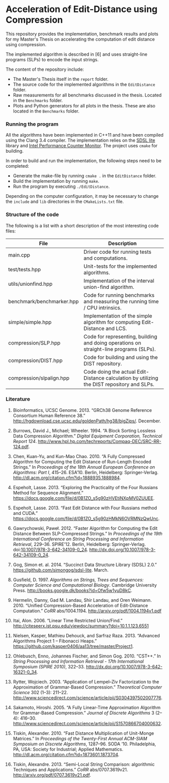 Acceleration of Edit-Distance using Compression
============

This repository provides the implementation, benchmark results and plots for my Master's Thesis on accelerating the computation of edit distance using compression.

The implemented algorithm is described in [6] and uses straight-line programs (SLPs) to encode the input strings.

The content of the repository include:
 - The Master's Thesis itself in the `report` folder.
 - The source code for the implemented algorithms in the `EditDistance` folder.
 - Raw measurements for all benchmarks discussed in the thesis. Located in the `Benchmarks` folder.
 - Plots and Python generators for all plots in the thesis. These are also located in the `Benchmarks` folder.
 

### Running the program
All the algorithms have been implemented in C++11 and have been compiled using the Clang 3.4 compiler. The implementation relies on the [SDSL lite](https://github.com/simongog/sdsl-lite) library and [Intel Performance Counter Monitor](https://software.intel.com/en-us/articles/intel-performance-counter-monitor-a-better-way-to-measure-cpu-utilization). The project uses `cmake` for building.

In order to build and run the implementation, the following steps need to be completed:
 - Generate the make-file by running `cmake .` in the `EditDistance` folder.
 - Build the implementation by running `make`.
 - Run the program by executing `./EditDistance`.

Depending on the computer configuration, it may be necessary to change the `include` and `lib` directories in the `CMakeLists.txt` file.

### Structure of the code
The following is a list with a short description of the most interesting code files:

| File | Description |
| --- | --- |
| main.cpp | Driver code for running tests and computations. |
| test/tests.hpp | Unit-tests for the implemented algorithms. |
| utils/unionfind.hpp | Implementation of the interval union-find algorithm. |
| benchmark/benchmarker.hpp | Code for running benchmarks and measuring the running time / CPU intrinsics. |
| simple/simple.hpp | Implementation of the simple algorithm for computing Edit-Distance and LCS. |
| compression/SLP.hpp | Code for representing, building and doing operations on straight-line programs (SLPs). |
| compression/DIST.hpp | Code for building and using the DIST repository. |
| compression/slpalign.hpp | Code doing the actual Edit-Distance calculation by utilizing the DIST repository and SLPs. |

### Literature
1. Bioinformatics, UCSC Genome. 2013. “GRCh38 Genome Reference Consortium Human Reference 38.” <http://hgdownload.cse.ucsc.edu/goldenPath/hg38/bigZips/>. December.

2. Burrows, David J., Michael; Wheeler. 1994. “A Block Sorting Lossless Data Compression Algorithm.” *Digital Equipment Corporation, Technical Report 124*. <http://www.hpl.hp.com/techreports/Compaq-DEC/SRC-RR-124.pdf>.

3. Chen, Kuan-Yu, and Kun-Mao Chao. 2010. “A Fully Compressed Algorithm for Computing the Edit Distance of Run-Length Encoded Strings.” In *Proceedings of the 18th Annual European Conference on Algorithms: Part I*, 415–26. ESA’10. Berlin, Heidelberg: Springer-Verlag. <http://dl.acm.org/citation.cfm?id=1888935.1888984>.

4. Espeholt, Lasse. 2013. “Exploring the Practicality of the Four Russians Method for Sequence Alignment.” <https://docs.google.com/file/d/0B1ZO_s5g90zHVEtiNXpMV0ZUUEE>.

5. Espeholt, Lasse. 2013. “Fast Edit Distance with Four Russians method and CUDA.” <https://docs.google.com/file/d/0B1ZO_s5g90zHMkN6OVRMNzQwUnc>.

6. Gawrychowski, Paweł. 2012. “Faster Algorithm for Computing the Edit Distance Between SLP-Compressed Strings.” In *Proceedings of the 19th International Conference on String Processing and Information Retrieval*, 229–36. SPIRE’12. Berlin, Heidelberg: Springer-Verlag. doi:[10.1007/978-3-642-34109-0\_24](http://dx.doi.org/10.1007/978-3-642-34109-0_24). <http://dx.doi.org/10.1007/978-3-642-34109-0_24>.

7. Gog, Simon et. al. 2014. “Succinct Data Structure Library (SDSL) 2.0.” <https://github.com/simongog/sdsl-lite>. March.

8. Gusfield, D. 1997. *Algorithms on Strings, Trees and Sequences: Computer Science and Computational Biology*. Cambridge University Press. <http://books.google.dk/books?id=Ofw5w1yuD8kC>.

9. Hermelin, Danny, Gad M. Landau, Shir Landau, and Oren Weimann. 2010. “Unified Compression-Based Acceleration of Edit-Distance Computation.” *CoRR* abs/1004.1194. <http://arxiv.org/pdf/1004.1194v1.pdf>

10. Itai, Alon. 2006. “Linear Time Restricted Union/Find.” <http://citeseerx.ist.psu.edu/viewdoc/summary?doi=10.1.1.123.6551>

11. Nielsen, Kasper, Mathieu Dehouck, and Sarfraz Raza. 2013. “Advanced Algorithms Project 1 – Fibonacci Heaps.” <https://github.com/kasper0406/aa13/tree/master/Project1>.

12. Ohlebusch, Enno, Johannes Fischer, and Simon Gog. 2010. “CST++.” In *String Processing and Information Retrieval - 17th International Symposium (SPIRE 2010)*, 322–33. <http://dx.doi.org/10.1007/978-3-642-16321-0_34>.

13. Rytter, Wojciech. 2003. “Application of Lempel–Ziv Factorization to the Approximation of Grammar-Based Compression.” *Theoretical Computer Science* 302 (1–3): 211–22. <http://www.sciencedirect.com/science/article/pii/S0304397502007776>.

14. Sakamoto, Hiroshi. 2005. “A Fully Linear-Time Approximation Algorithm for Grammar-Based Compression.” *Journal of Discrete Algorithms* 3 (2–4): 416–30. <http://www.sciencedirect.com/science/article/pii/S1570866704000632>.

15. Tiskin, Alexander. 2010. “Fast Distance Multiplication of Unit-Monge Matrices.” In *Proceedings of the Twenty-First Annual ACM-SIAM Symposium on Discrete Algorithms*, 1287–96. SODA ’10. Philadelphia, PA, USA: Society for Industrial; Applied Mathematics. <http://dl.acm.org/citation.cfm?id=1873601.1873704>.

16. Tiskin, Alexandre. 2013. “Semi-Local String Comparison: algorithmic Techniques and Applications.” *CoRR* abs/0707.3619v21. <http://arxiv.org/pdf/0707.3619v21.pdf>.
